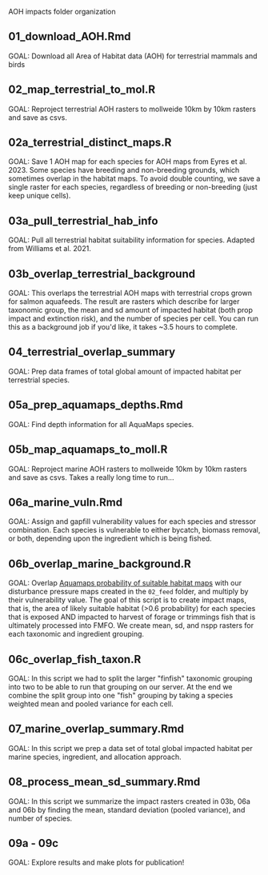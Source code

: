 AOH impacts folder organization

## 01_download_AOH.Rmd

GOAL: Download all Area of Habitat data (AOH) for terrestrial mammals and birds

## 02_map_terrestrial_to_mol.R

GOAL: Reproject terrestrial AOH rasters to mollweide 10km by 10km rasters and save as csvs. 

## 02a_terrestrial_distinct_maps.R

GOAL: Save 1 AOH map for each species for AOH maps from Eyres et al. 2023. Some species have breeding and non-breeding grounds, which sometimes overlap in the habitat maps. To avoid double counting, we save a single raster for each species, regardless of breeding or non-breeding (just keep unique cells). 

## 03a_pull_terrestrial_hab_info

GOAL: Pull all terrestrial habitat suitability information for species. Adapted from Williams et al. 2021.


## 03b_overlap_terrestrial_background

GOAL: This overlaps the terrestrial AOH maps with terrestrial crops grown for salmon aquafeeds. The result are rasters which describe for larger taxonomic group, the mean and sd amount of impacted habitat (both prop impact and extinction risk), and the number of species per cell. You can run this as a background job if you'd like, it takes ~3.5 hours to complete. 

## 04_terrestrial_overlap_summary

GOAL: Prep data frames of total global amount of impacted habitat per terrestrial species.

## 05a_prep_aquamaps_depths.Rmd

GOAL: Find depth information for all AquaMaps species. 

## 05b_map_aquamaps_to_moll.R

GOAL: Reproject marine AOH rasters to mollweide 10km by 10km rasters and save as csvs. Takes a really long time to run...

## 06a_marine_vuln.Rmd

GOAL: Assign and gapfill vulnerability values for each species and stressor combination. Each species is vulnerable to either bycatch, biomass removal, or both, depending upon the ingredient which is being fished. 

## 06b_overlap_marine_background.R

GOAL: Overlap [Aquamaps probability of suitable habitat maps](https://www.aquamaps.org/) with our disturbance pressure maps created in the `02_feed` folder, and multiply by their vulnerability value. The goal of this script is to create impact maps, that is, the area of likely suitable habitat (>0.6 probability) for each species that is exposed AND impacted to harvest of forage or trimmings fish that is ultimately processed into FMFO. We create mean, sd, and nspp rasters for each taxonomic and ingredient grouping.

## 06c_overlap_fish_taxon.R

GOAL: In this script we had to split the larger "finfish" taxonomic grouping into two to be able to run that grouping on our server. At the end we combine the split group into one "fish" grouping by taking a species weighted mean and pooled variance for each cell.

## 07_marine_overlap_summary.Rmd

GOAL: In this script we prep a data set of total global impacted habitat per marine species, ingredient, and allocation approach.


## 08_process_mean_sd_summary.Rmd

GOAL: In this script we summarize the impact rasters created in 03b, 06a and 06b by finding the mean, standard deviation (pooled variance), and number of species.


## 09a - 09c

GOAL: Explore results and make plots for publication! 

